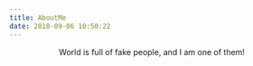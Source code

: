 ```yaml
---
title: AboutMe
date: 2018-09-06 10:50:22
---
```

<center>World is full of fake people, and I am one of them!</center>
